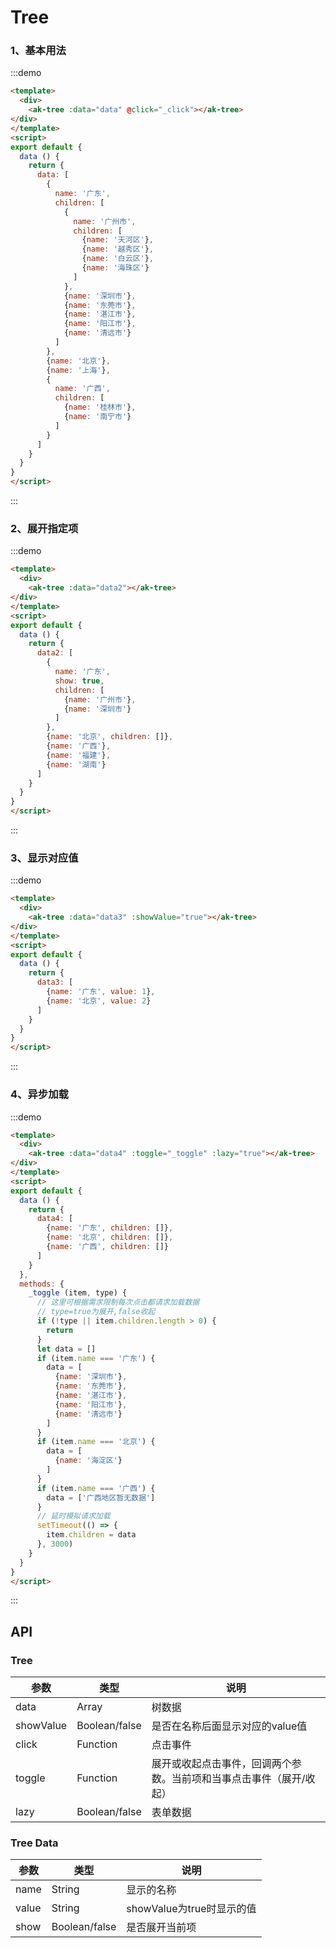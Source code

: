 <!-- Created by 337547038 on 2018/8/31 0031. -->
<script>
export default {
  data () {
    return {
      data: [
        {
          name: '广东',
          value:'',
          children: [
            {
              name: '广州市',
              children: [
                {name: '天河区'},
                {name: '越秀区'},
                {name: '白云区'},
                {name: '海珠区'}
              ]
            },
            {name: '深圳市'},
            {name: '东莞市'},
            {name: '湛江市'},
            {name: '阳江市'},
            {name: '清远市'}
          ]
        },
        {name: '北京'},
        {name: '上海'},
        {
          name: '广西',
          children: [
            {name: '桂林市'},
            {name: '南宁市'}
          ]
        }
      ],
      data2: [
        {
          name: '广东',
          show: true,
          children: [
            {name: '广州市'},
            {name: '深圳市'}
          ]
        },
        {name: '北京', children: []},
        {name: '广西'},
        {name: '福建'},
        {name: '湖南'}
      ],
      data3: [
        {name: '广东', value: 1},
        {name: '北京', value: 2}
      ],
      data4: [
        {name: '广东', children: []},
        {name: '北京', children: []},
        {name: '广西', children: []}
      ]
    }
  },
  methods: {
    _click (item) {
      console.log(item)
    },
    _toggle (item, type) {
      // 这里可根据需求限制每次点击都请求加载数据
      // type=true为展开,false收起
      if (!type || item.children.length > 0) {
        return
      }
      let data = []
      if (item.name === '广东') {
        data = [
          {name: '深圳市'},
          {name: '东莞市'},
          {name: '湛江市'},
          {name: '阳江市'},
          {name: '清远市'}
        ]
      }
      if (item.name === '北京') {
        data = [
          {name: '海淀区'}
        ]
      }
      if (item.name === '广西') {
        data = ['广西地区暂无数据']
      }
      // 延时模拟请求加载
      setTimeout(() => {
        item.children = data
      }, 3000)
    }
  }
}
</script>
# Tree

### 1、基本用法
:::demo 
```html
<template>
  <div>
    <ak-tree :data="data" @click="_click"></ak-tree>
</div>
</template>
<script>
export default {
  data () {
    return {
      data: [
        {
          name: '广东',
          children: [
            {
              name: '广州市',
              children: [
                {name: '天河区'},
                {name: '越秀区'},
                {name: '白云区'},
                {name: '海珠区'}
              ]
            },
            {name: '深圳市'},
            {name: '东莞市'},
            {name: '湛江市'},
            {name: '阳江市'},
            {name: '清远市'}
          ]
        },
        {name: '北京'},
        {name: '上海'},
        {
          name: '广西',
          children: [
            {name: '桂林市'},
            {name: '南宁市'}
          ]
        }
      ]
    }
  }
}
</script>


```
:::

### 2、展开指定项
:::demo 
```html
<template>
  <div>
    <ak-tree :data="data2"></ak-tree>
</div>
</template>
<script>
export default {
  data () {
    return {
      data2: [
        {
          name: '广东',
          show: true,
          children: [
            {name: '广州市'},
            {name: '深圳市'}
          ]
        },
        {name: '北京', children: []},
        {name: '广西'},
        {name: '福建'},
        {name: '湖南'}
      ]
    }
  }
}
</script>

```
:::

### 3、显示对应值
:::demo 
```html
<template>
  <div>
    <ak-tree :data="data3" :showValue="true"></ak-tree>
</div>
</template>
<script>
export default {
  data () {
    return {
      data3: [
        {name: '广东', value: 1},
        {name: '北京', value: 2}
      ]
    }
  }
}
</script>

```
:::

### 4、异步加载
:::demo 
```html
<template>
  <div>
    <ak-tree :data="data4" :toggle="_toggle" :lazy="true"></ak-tree>
</div>
</template>
<script>
export default {
  data () {
    return {
      data4: [
        {name: '广东', children: []},
        {name: '北京', children: []},
        {name: '广西', children: []}
      ]
    }
  },
  methods: {
    _toggle (item, type) {
      // 这里可根据需求限制每次点击都请求加载数据
      // type=true为展开,false收起
      if (!type || item.children.length > 0) {
        return
      }
      let data = []
      if (item.name === '广东') {
        data = [
          {name: '深圳市'},
          {name: '东莞市'},
          {name: '湛江市'},
          {name: '阳江市'},
          {name: '清远市'}
        ]
      }
      if (item.name === '北京') {
        data = [
          {name: '海淀区'}
        ]
      }
      if (item.name === '广西') {
        data = ['广西地区暂无数据']
      }
      // 延时模拟请求加载
      setTimeout(() => {
        item.children = data
      }, 3000)
    }
  }
}
</script>

```
:::

## API
### Tree
|参数|类型|说明|
|-|-|-|
|data           | Array          |树数据|
|showValue      | Boolean/false  |是否在名称后面显示对应的value值|
|click          | Function       |点击事件|
|toggle         | Function       |展开或收起点击事件，回调两个参数。当前项和当事点击事件（展开/收起）|
|lazy           | Boolean/false  |表单数据|

### Tree Data
|参数|类型|说明|
|-|-|-|
|name           | String          |显示的名称|
|value          | String          |showValue为true时显示的值|
|show           | Boolean/false   |是否展开当前项|

